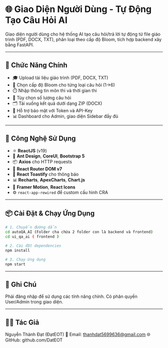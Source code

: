 # 🌐 Giao Diện Người Dùng - Tự Động Tạo Câu Hỏi AI

Giao diện người dùng cho hệ thống AI tạo câu hỏi/trả lời tự động từ file giáo trình (PDF, DOCX, TXT), phân loại theo cấp độ Bloom, tích hợp backend xây bằng FastAPI.

---

## 🚀 Chức Năng Chính

- 🎓 Upload tài liệu giáo trình (PDF, DOCX, TXT)
- 🧠 Chọn cấp độ Bloom cho từng loại câu hỏi (1→6)
- ⏱️ Nhập thông tin môn thi và thời gian thi
- 🧾 Tùy chọn số lượng câu hỏi
- 🗂️ Tải xuống kết quả dưới dạng ZIP (DOCX)
- 🔐 Hỗ trợ bảo mật với Token và API-Key
- 📊 Dashboard cho Admin, giao diện Sidebar đầy đủ

---

## 🧰 Công Nghệ Sử Dụng

- ⚛️ **ReactJS** (v19)
- 💅 **Ant Design**, **CoreUI**, **Bootstrap 5**
- 📦 **Axios** cho HTTP requests
- 🧩 **React Router DOM v7**
- 🎉 **React Toastify** cho thông báo
- 📊 **Recharts**, **ApexCharts**, **Chart.js**
- 🧠 **Framer Motion**, **React Icons**
- ⚙️ `react-app-rewired` để custom cấu hình CRA

---

## 📦 Cài Đặt & Chạy Ứng Dụng

```bash
# 1. Chuyển đường dẫn
cd autoQA_AI (Folder cha chứa 2 folder con là backend và frontend)
cd ui_qa_ai ( frontend )

# 2. Cài đặt dependencies
npm install

# 3. Chạy ứng dụng
npm start
```

---

## 📌 Ghi Chú

Phải đăng nhập để sử dụng các tính năng chính.
Có phân quyền User/Admin trong giao diện.

---

## 🧑‍💻 Tác Giả

Nguyễn Thành Đạt (ĐạtEOT)
📧 Email: thanhdat5699636@gmail.com
🌐 GitHub: github.com/DatEOT
